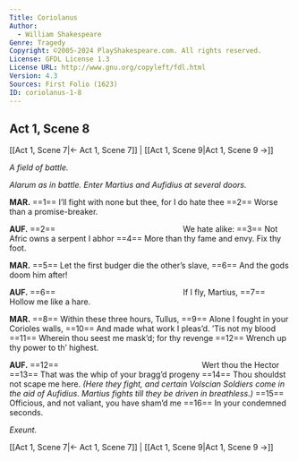 ```yaml
---
Title: Coriolanus
Author: 
  - William Shakespeare
Genre: Tragedy
Copyright: ©2005-2024 PlayShakespeare.com. All rights reserved.
License: GFDL License 1.3
License URL: http://www.gnu.org/copyleft/fdl.html
Version: 4.3
Sources: First Folio (1623)
ID: coriolanus-1-8
---
```


## Act 1, Scene 8
[[Act 1, Scene 7|← Act 1, Scene 7]] | [[Act 1, Scene 9|Act 1, Scene 9 →]]

*A field of battle.*

*Alarum as in battle. Enter Martius and Aufidius at several doors.*

**MAR.**
==1== I’ll fight with none but thee, for I do hate thee
==2== Worse than a promise-breaker.

**AUF.**
==2==                 We hate alike:
==3== Not Afric owns a serpent I abhor
==4== More than thy fame and envy. Fix thy foot.

**MAR.**
==5== Let the first budger die the other’s slave,
==6== And the gods doom him after!

**AUF.**
==6==                 If I fly, Martius,
==7== Hollow me like a hare.

**MAR.**
==8== Within these three hours, Tullus,
==9== Alone I fought in your Corioles walls,
==10== And made what work I pleas’d. ’Tis not my blood
==11== Wherein thou seest me mask’d; for thy revenge
==12== Wrench up thy power to th’ highest.

**AUF.**
==12==                   Wert thou the Hector
==13== That was the whip of your bragg’d progeny
==14== Thou shouldst not scape me here.
*(Here they fight, and certain Volscian Soldiers come in the aid of Aufidius. Martius fights till they be driven in breathless.)*
==15== Officious, and not valiant, you have sham’d me
==16== In your condemned seconds.

*Exeunt.*

[[Act 1, Scene 7|← Act 1, Scene 7]] | [[Act 1, Scene 9|Act 1, Scene 9 →]]